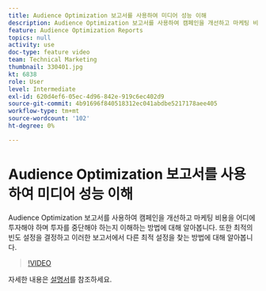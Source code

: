 ```yaml
---
title: Audience Optimization 보고서를 사용하여 미디어 성능 이해
description: Audience Optimization 보고서를 사용하여 캠페인을 개선하고 마케팅 비용을 어디에 투자해야 하며 투자를 중단해야 하는지 이해하는 방법에 대해 알아봅니다. 또한 최적의 빈도 설정을 결정하고 이러한 보고서에서 다른 최적 설정을 찾는 방법에 대해 알아봅니다.
feature: Audience Optimization Reports
topics: null
activity: use
doc-type: feature video
team: Technical Marketing
thumbnail: 330401.jpg
kt: 6838
role: User
level: Intermediate
exl-id: 620d4ef6-05ec-4d96-842e-919c6ec402d9
source-git-commit: 4b91696f840518312ec041abdbe5217178aee405
workflow-type: tm+mt
source-wordcount: '102'
ht-degree: 0%

---
```


# Audience Optimization 보고서를 사용하여 미디어 성능 이해

Audience Optimization 보고서를 사용하여 캠페인을 개선하고 마케팅 비용을 어디에 투자해야 하며 투자를 중단해야 하는지 이해하는 방법에 대해 알아봅니다. 또한 최적의 빈도 설정을 결정하고 이러한 보고서에서 다른 최적 설정을 찾는 방법에 대해 알아봅니다.

>[!VIDEO](https://video.tv.adobe.com/v/330401/?quality=12&learn=on)

자세한 내용은 [설명서](https://experienceleague.adobe.com/docs/audience-manager/user-guide/reporting/audience-optimization-reports/audience-optimization-reports.html?lang=ko#reporting)를 참조하세요.
